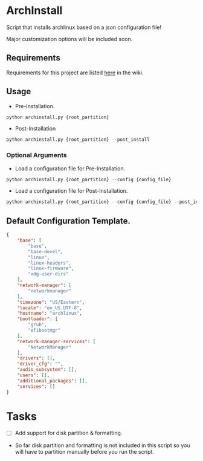# ArchInstall
Script that installs archlinux based on a json configuration file!

Major customization options will be included soon.

## Requirements
Requirements for this project are listed [here](https://github.com/xFadedxShadow/ArchInstall/wiki#requirements) in the wiki.

## Usage
- Pre-Installation.
```python
python archinstall.py {root_partition}
```

- Post-Installation
```python
python archinstall.py {root_partition} --post_install
```

### Optional Arguments
- Load a configuration file for Pre-Installation.
```python
python archinstall.py {root_partition} --config {config_file}
```

- Load a configuration file for Post-Installation.
```python
python archinstall.py {root_partition} --config {config_file} --post_install
```

## Default Configuration Template.
```json
{
    "base": [
        "base",
        "base-devel",
        "linux",
        "linux-headers",
        "linux-firmware",
        "xdg-user-dirs"
    ],
    "network-manager": [
        "networkmanager"
    ],
    "timezone": "US/Eastern",
    "locale": "en_US.UTF-8",
    "hostname": "archlinux",
    "bootloader": [
        "grub",
        "efibootmgr"
    ],
    "network-manager-services": [
        "NetworkManager"
    ],
    "drivers": [],
    "driver_cfg": "",
    "audio_subsystem": [],
    "users": [],
    "additional_packages": [],
    "services": []
}
```

# Tasks
- [ ] Add support for disk partition & formatting.
- So far disk partition and formatting is not included in this script so you will have to partition manually before you run the script.
